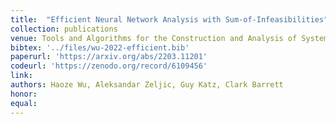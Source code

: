 ```yaml
---
title:  "Efficient Neural Network Analysis with Sum-of-Infeasibilities"
collection: publications
venue: Tools and Algorithms for the Construction and Analysis of Systems (TACAS'22)
bibtex: '../files/wu-2022-efficient.bib'
paperurl: 'https://arxiv.org/abs/2203.11201'
codeurl: 'https://zenodo.org/record/6109456'
link:
authors: Haoze Wu, Aleksandar Zeljic, Guy Katz, Clark Barrett
honor: 
equal: 
---
```

